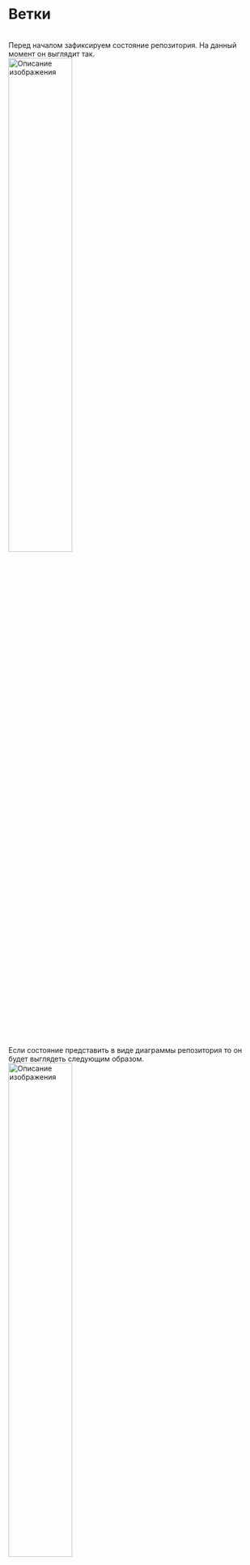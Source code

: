 # Ветки
<br>
Перед началом зафиксируем состояние репозитория. На данный момент он выглядит так.  
<br>  

<img src="resources/images/d_9.png" alt="Описание изображения" style="width: 50%;" />   
<br>
Если состояние представить в виде диаграммы репозитория то он будет выглядеть следующим образом.  
<br>  

<img src="resources/images/d_10.png" alt="Описание изображения" style="width: 50%;" />   
<br>

Смысл существования и использование веток в git:  
* возможность работать над одним и тем же проектом по-разному;  
* возможность нескольким людям работать над одним проектом.  
<br>  

**Ветка в git** - перемещаемый указатель на коммиты.  
```bash
user@WIN-CVKT899RCS2 MINGW64 ~
$ cd desktop/rainbow    # отправляемся в директорию проекта

user@WIN-CVKT899RCS2 MINGW64 ~/desktop/rainbow (master)
$ git log                
commit 8702e14a31d6cedf2c281b084a9b68dd9c087e95 (HEAD -> master) # ветка в круглых скобка это ветка, указывающая на этот коммит, в данном случа название ветки это 'master'

Author: user <**************@yandex.ru>
Date:   Mon Nov 18 20:29:06 2024 +0700

    red color
```
<br>  

<img src="resources/images/d_11.png" alt="Описание изображения" style="width: 50%;" />   

***прим*** - на скриншотах вместо ```master``` будет указано ```main```.  

<br>

## Измененные и неизмененные файлы 
В рабочем каталоге файлы могут находиться в двух состояниях:  
* Неизмененные файлы: Это файлы, которые не редактировались с момента последнего коммита. Например, если файл rainbowcolors.txt не изменялся, он считается неизмененным.  
* Измененные файлы: Когда файл редактируется и изменения сохраняются в текстовом редакторе, он становится измененным. Важно отметить, что Git распознает изменения только после их сохранения.

Таким образом, если вы не сохранили изменения в редакторе, Git будет считать файл неизмененным.  
<br>  

Команда ```git status``` фактически показывает список всех измененных файлов и сообщает, были ли они добавлены в промежуточную область. Однако она не перечисляет файлы, оставшиеся без изменений.   
<br>  

```шаг - 1```  
```bash
user@WIN-CVKT899RCS2 MINGW64 ~/desktop/rainbow (master)
$ git status
On branch master    # На ветке master
nothing to commit, working tree clean    # нет ничего для коммита, рабочее дерево пустое
```
<br>  

```шаг - 2```  
Теперь добавим в файл ```rainbowcolors.txt``` следующий текст - "Оранжевый - второй цвет радуги." и сохраним файл. И снова выполним команду ```git status```.  
<br>  

```шаг - 3```  
```bash
user@WIN-CVKT899RCS2 MINGW64 ~/desktop/rainbow (master)
$ git status     
On branch master    # на ветке master
Changes not staged for commit:    # есть изменения не подготовленные для коммита
  (use "git add <file>..." to update what will be committed)    # используйте "git add <file>..." для обновления содержимого коммита
  (use "git restore <file>..." to discard changes in working directory)    # используйте git restore <file>..." для отмены изменений в рабочем каталоге 
        modified:   rainbowcolors.txt    # изменен rainbowcolors.txt

no changes added to commit (use "git add" and/or "git commit -a")    # никаких изменений не добавлено в коммит (используйте "git add" и/или "git commit -a")
```
<br>  

*Обсудим*  
* на шаге 1 ```rainbowcolors.txt``` является неизмененным, следовательно ```git status``` о нем ничег оне сообщает
* на шаге 3 ```rainbowcolors.txt``` уже изменен, мы добавили в него запись. ```git status``` теперь показывае файл в выводе
* файл ```rainbowcolors.txt``` не подготовлен для коммита, т.е. он не был добавлен в промежуточную область
<br>

Добавим ```rainbowcolors.txt``` в промежуточную область, чтобы его можно было включить в следующий коммита и снова вызовем ```git status``` для обзора изменений отоюражения.  
```bash
user@WIN-CVKT899RCS2 MINGW64 ~/desktop/rainbow (master)
$ git add rainbowcolors.txt    # добвляем файл в промежуточную область

user@WIN-CVKT899RCS2 MINGW64 ~/desktop/rainbow (master)
$ git status    # вызываем git status
On branch master    # на ветке мастер
Changes to be committed:    # изменения для включения в коммит
  (use "git restore --staged <file>..." to unstage)    # (используйте "git restore --staged <.file> ..." для отмены)
        modified:   rainbowcolors.txt    # изменен rainbowcolors.txt
```
```rainbowcolors.txt``` - включен в промежуточную область, подготовлен для коммита.  
<br>  

## Второй коммит
Выплняем команду ```git commit -m```.  
```bash
user@WIN-CVKT899RCS2 MINGW64 ~/desktop/rainbow (master)
$ git commit -m "Orage color"
[master 837aa1e] Orage color
 1 file changed, 2 insertions(+), 1 deletion(-)    # (1 файл изменен, 2 вставки(+), 1 удаление(-))
```
<br>  

Посмотрим теперь на результат вывода команды ```git log```.  
```bash
user@WIN-CVKT899RCS2 MINGW64 ~/desktop/rainbow (master)
$ git log
commit 837aa1e0a2803f21581156843c14a390a5594c16 (HEAD -> master)
Author: user <*********@yandex.ru>
Date:   Tue Nov 19 20:50:28 2024 +0700

    Orage color

commit 8702e14a31d6cedf2c281b084a9b68dd9c087e95
Author: user <*********@yandex.ru>
Date:   Mon Nov 18 20:29:06 2024 +0700

    red color
```
<br>  

* сделали новый коммит - "Orange color", хеш коммита - 837aa1e0a2803f21581156843c14a390a5594c16
* текст ```(HEAD -> master)``` теперь рядом с оранжевым коммитом
<br>  

<img src="resources/images/d_12.png" alt="Описание изображения" style="width: 50%;" />   
  
* появился второй коммит ```Orange```      
* ```Orange``` указывает на ```red```   
* ветка ```master``` указывает на ```Orange```  
<br>

Стрелка, указывающая ```red``` <- ```Orange``` является родительской ссылкой. каждый коммит, кроме самого первого, имеет родительский коммит. Некоторые могут иметь больше одного.  Родительским коммитом для ```Orange``` является ```red```, вот почему ```Orange``` указывает на ```red```. Он показывает на свой родительский коммит.  
<br>  

Это можно проверить используя команду ```git cat-file -р <хеш_коммита>```, можно использовать не все 40 знаков а всего первые 7.  
```bash
user@WIN-CVKT899RCS2 MINGW64 ~/desktop/rainbow (master)
$ git cat-file -p 837aa1e
tree 573dbee9d29bc7db11ff7c213e41e908ca80d7b7
parent 8702e14a31d6cedf2c281b084a9b68dd9c087e95    # хеш родительского коммита
author user <******@yandex.ru> 1732024228 +0700
committer user <******@yandex.ru> 1732024228 +0700

Orage color
```

## Создание ветки
Для просмотра веток в локальном репозитории используем команду ```git branch```.  
<br>  

```shell
user@WIN-CVKT899RCS2 MINGW64 ~/desktop/rainbow (master)
$ pwd
/c/Users/user/desktop/rainbow    # в папке проекта rainbow

user@WIN-CVKT899RCS2 MINGW64 ~/desktop/rainbow (master)
$ git branch
* master    # одна ветка - master
```
<br>  

Мы этой же комаедой можем создать новую ветку указав ее имя ```git branch <имя ветки>```.  
<br>  

```bash
user@WIN-CVKT899RCS2 MINGW64 ~/desktop/rainbow (master)
$ git branch    # запрашиваем список веток
* master

user@WIN-CVKT899RCS2 MINGW64 ~/desktop/rainbow (master)
$ git branch feature    # создаем новую ветку указав ее имя

user@WIN-CVKT899RCS2 MINGW64 ~/desktop/rainbow (master)
$ git branch    # видим новую ветку в списке
  feature
* master
```
<br>  

Посмотрим теперь на результат выполнения команды ```git log```.  
```bash
user@WIN-CVKT899RCS2 MINGW64 ~/desktop/rainbow (master)
$ git log
commit 837aa1e0a2803f21581156843c14a390a5594c16 (HEAD -> master, feature) # видно новую ветку
Author: user <korablinr22@yandex.ru>
Date:   Tue Nov 19 20:50:28 2024 +0700

    Orage color

commit 8702e14a31d6cedf2c281b084a9b68dd9c087e95
Author: user <korablinr22@yandex.ru>
Date:   Mon Nov 18 20:29:06 2024 +0700

    red color

```
<br>  

<img src="resources/images/d_13.png" alt="Описание изображения" style="width: 50%;" />   
<br>  

На диаграмме видно, что теперь две ветки (master, feature) указывают на коммит Orange. Новая ветка изначально будет указывать на коммит, который вы используете при создании ветки. Фактически вы создали ветку feature из ветки master, вот почему она указывает на один и тот же коммит.   

## HEAD
```HEAD``` - это просто указатель, который сообщает вам, в какой ветке вы находитесь. 

```bash
user@WIN-CVKT899RCS2 MINGW64 ~/desktop/rainbow (master)
$ git branch
  feature
* master # символ астериск (*) указывает на то, в какой ветке мы находимся
```
<br>  

<img src="resources/images/d_14.png" alt="Описание изображения" style="width: 50%;" />   
<br>

```bash
$ git log
commit 837aa1e0a2803f21581156843c14a390a5594c16 (HEAD -> master, feature)    # также указано в какой ветке мы находимся
Author: user <************@yandex.ru>
Date:   Tue Nov 19 20:50:28 2024 +0700

    Orage color

commit 8702e14a31d6cedf2c281b084a9b68dd9c087e95
Author: user <************@yandex.ru>
Date:   Mon Nov 18 20:29:06 2024 +0700

    red color
```

## Переключение веток
Для переключения веток в git используется команда ```git switch <имя>```.  Когда вы меняете ветки, вы в конечном итоге меняете рассматриваемый коммит при условии, что две ветки указывают на два разных коммита.  

```bash
user@WIN-CVKT899RCS2 MINGW64 ~/desktop/rainbow (master)
$ git branch    # заправшиваем информацию о ветках
  feature
* master    # выбрана ветка master

user@WIN-CVKT899RCS2 MINGW64 ~/desktop/rainbow (master)
$ git switch feature    # используем комнду для переключения ветки указываем имя ветки, на которую переключаемся
Switched to branch 'feature'    # поулчаем сообщение об успешном переключении ветки

user@WIN-CVKT899RCS2 MINGW64 ~/desktop/rainbow (feature)
$ git branch    # заправшиваем информацию о ветках
* feature    # выбрана ветка feature 
  master
```  

```bash
user@WIN-CVKT899RCS2 MINGW64 ~/desktop/rainbow (feature)
$ git log
commit 837aa1e0a2803f21581156843c14a390a5594c16 (HEAD -> feature, master)    # HEAD указывает на feature
Author: user <korablinr22@yandex.ru>
Date:   Tue Nov 19 20:50:28 2024 +0700

    Orage color

commit 8702e14a31d6cedf2c281b084a9b68dd9c087e95
Author: user <korablinr22@yandex.ru>
Date:   Mon Nov 18 20:29:06 2024 +0700

    red color
```
<br>  

<img src="resources/images/d_15.png" alt="Описание изображения" style="width: 50%;" />   
<br>

## Работа в отдельной ветке
